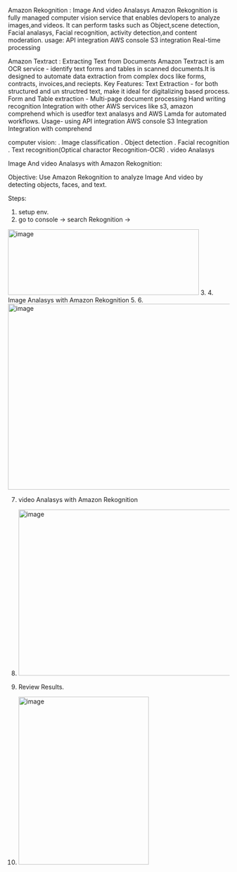 Amazon Rekognition : Image And video Analasys
  Amazon Rekognition is fully managed computer vision service that enables devlopers to analyze images,and videos.
  It can perform tasks such as Object,scene detection, Facial analasys, Facial recognition, activity detection,and content moderation.
  usage:
    API integration
    AWS console
    S3 integration
    Real-time processing
    
Amazon Textract : Extracting Text from Documents
  Amazon Textract is am OCR service - identify text forms and tables in scanned documents.It is designed to automate data extraction from complex docs like forms, contracts, invoices,and reciepts.
  Key Features:
    Text Extraction - for both structured and un structred text, make it ideal for digitalizing based process.
    Form and Table extraction - 
    Multi-page document processing
    Hand writing recognition
    Integration with other AWS services like s3, amazon comprehend which is usedfor text analasys and AWS Lamda for automated workflows.
Usage-
using API integration
AWS console
S3 Integration
Integration with comprehend

computer vision:
 . Image classification
 . Object detection
 . Facial recognition
 . Text recognition(Optical charactor Recognition-OCR)
 . video Analasys

 Image And video Analasys with Amazon Rekognition:

 Objective:
 Use Amazon Rekognition to analyze Image And video by detecting objects, faces, and text.

 Steps:
 1. setup env.
 2. go to console -> search Rekognition ->
<img width="434" height="149" alt="image" src="https://github.com/user-attachments/assets/acf26bb0-59b2-45c7-8d8a-6d27016a6e7f" />
3. 
 4.  Image Analasys with Amazon Rekognition
 5.  
 6.  <img width="933" height="422" alt="image" src="https://github.com/user-attachments/assets/37d1c70d-63aa-41ce-ada1-2e1e8a9a52b0" />
 

 7. video Analasys with Amazon Rekognition

 8. <img width="919" height="377" alt="image" src="https://github.com/user-attachments/assets/97508240-8d30-4c42-8c8d-8f3d4f9d902b" />
 

 9. Review Results.

 10. <img width="296" height="381" alt="image" src="https://github.com/user-attachments/assets/e0df9f9c-6f42-4acc-bd22-0f9e09fdaa09" />


    

 

 
